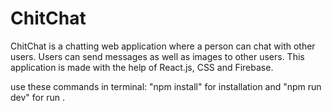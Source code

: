 # ChitChat
ChitChat is a chatting web application where a person can chat with other users. Users can send messages as well as images to other users. This application is made with the help of React.js, CSS and Firebase.  

use these commands in terminal: "npm install" for installation and "npm run dev" for run .
